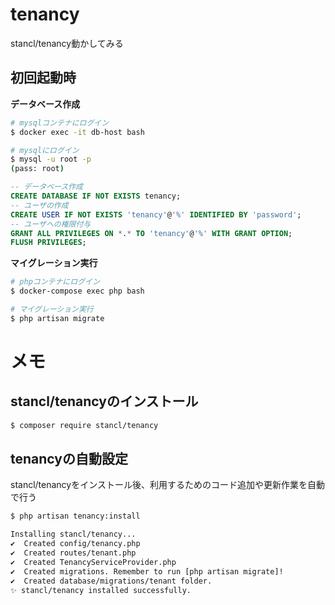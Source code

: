 # tenancy
stancl/tenancy動かしてみる

## 初回起動時

**データベース作成**

```bash
# mysqlコンテナにログイン
$ docker exec -it db-host bash
```

```bash
# mysqlにログイン
$ mysql -u root -p
(pass: root)
```

```sql
-- データベース作成
CREATE DATABASE IF NOT EXISTS tenancy;
-- ユーザの作成
CREATE USER IF NOT EXISTS 'tenancy'@'%' IDENTIFIED BY 'password';
-- ユーザへの権限付与
GRANT ALL PRIVILEGES ON *.* TO 'tenancy'@'%' WITH GRANT OPTION;
FLUSH PRIVILEGES;
```

**マイグレーション実行**

```bash
# phpコンテナにログイン
$ docker-compose exec php bash

# マイグレーション実行
$ php artisan migrate
```

# メモ

## stancl/tenancyのインストール

```bash
$ composer require stancl/tenancy
```

## tenancyの自動設定

stancl/tenancyをインストール後、利用するためのコード追加や更新作業を自動で行う

```bash
$ php artisan tenancy:install

Installing stancl/tenancy...
✔️  Created config/tenancy.php
✔️  Created routes/tenant.php
✔️  Created TenancyServiceProvider.php
✔️  Created migrations. Remember to run [php artisan migrate]!
✔️  Created database/migrations/tenant folder.
✨️ stancl/tenancy installed successfully.
```
